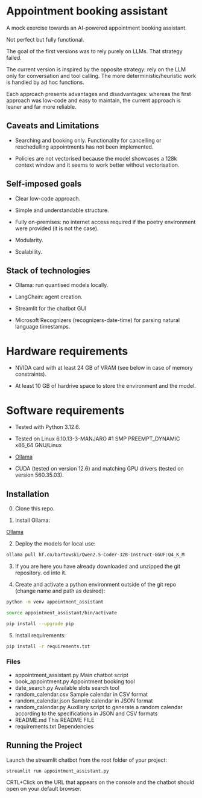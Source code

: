 # Appointment booking assistant

A mock exercise towards an AI-powered appointment booking assistant.

Not perfect but fully functional.

The goal of the first versions was to rely purely on LLMs. That strategy failed.

The current version is inspired by the opposite strategy: rely on the LLM only for conversation and tool calling. The more deterministic/heuristic work is handled by ad hoc functions.

Each approach presents advantages and disadvantages: whereas the first approach was low-code and easy to maintain, the current approach is leaner and far more reliable.

## Caveats and Limitations

- Searching and booking only. Functionality for cancelling or reschedulling appointments has not been implemented.

- Policies are not vectorised because the model showcases a 128k context window and it seems to work better without vectorisation.

## Self-imposed goals

- Clear low-code approach.

- Simple and understandable structure.

- Fully on-premises: no internet access required if the poetry environment were provided (it is not the case).

- Modularity.

- Scalability.

## Stack of technologies

- Ollama: run quantised models locally.

- LangChain: agent creation.

- Streamlit for the chatbot GUI

- Microsoft Recognizers (recognizers-date-time) for parsing natural language timestamps.

# Hardware requirements

- NVIDA card with at least 24 GB of VRAM (see below in case of memory constraints).

- At least 10 GB of hardrive space to store the environment and the model.

# Software requirements

- Tested with Python 3.12.6.

- Tested on Linux 6.10.13-3-MANJARO #1 SMP PREEMPT_DYNAMIC x86_64 GNU/Linux

- [Ollama](https://github.com/ollama/ollama/blob/main/docs/linux.md)

- CUDA (tested on version 12.6) and matching GPU drivers (tested on version 560.35.03).

## Installation

0. Clone this repo.

1. Install Ollama:

[Ollama](https://github.com/ollama/ollama)

2. Deploy the models for local use:

```bash
ollama pull hf.co/bartowski/Qwen2.5-Coder-32B-Instruct-GGUF:Q4_K_M
```

3. If you are here you have already downloaded and unzipped the git repository. cd into it.

4. Create and activate a python environment outside of the git repo (change name and path as desired):

```bash
python -m venv appointment_assistant
```
```bash
source appointment_assistant/bin/activate
```
```bash
pip install --upgrade pip
```

5. Install requirements:

```bash
pip install -r requirements.txt
```

### Files

- appointment_assistant.py      Main chatbot script
- book_appointment.py           Appointment booking tool
- date_search.py                Available slots search tool
- random_calendar.csv           Sample calendar in CSV format
- random_calendar.json          Sample calendar in JSON format
- random_calendar.py            Auxiliary script to generate a random calendar according to the specifications in JSON and CSV formats
- README.md                     This README FILE
- requirements.txt              Dependencies


## Running the Project

Launch the streamlit chatbot from the root folder of your project:

```bash
streamlit run appointment_assistant.py
```

CRTL+Click on the URL that appears on the console and the chatbot should open on your default browser.
